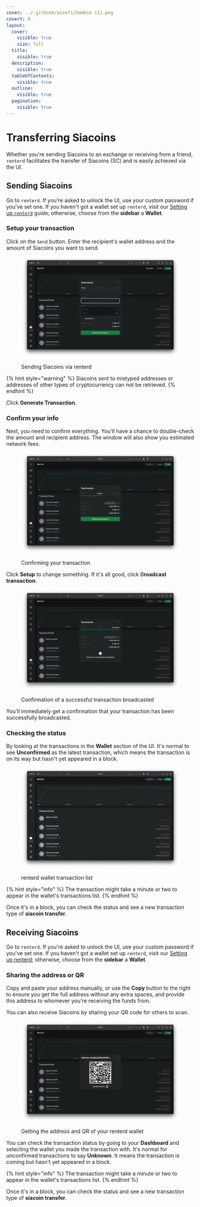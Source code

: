 ```yaml
---
cover: ../.gitbook/assets/bamboo (1).png
coverY: 0
layout:
  cover:
    visible: true
    size: full
  title:
    visible: true
  description:
    visible: true
  tableOfContents:
    visible: true
  outline:
    visible: true
  pagination:
    visible: true
---
```


# Transferring Siacoins

Whether you're sending Siacoins to an exchange or receiving from a friend, `renterd` facilitates the transfer of Siacoins (SC) and is easily achieved via the UI.

## Sending Siacoins

Go to `renterd`. If you're asked to unlock the UI, use your custom password if you've set one. If you haven't got a wallet set up `renterd`, visit our [Setting up `renterd`](setting-up-renterd/) guide; otherwise, choose from the **sidebar** a **Wallet**.

### Setup your transaction

Click on the `Send` button. Enter the recipient's wallet address and the amount of Siacoins you want to send.

<figure><img src="../.gitbook/assets/renterd_10.png" alt=""><figcaption><p>Sending Siacoins via renterd</p></figcaption></figure>

{% hint style="warning" %}
Siacoins sent to mistyped addresses or addresses of other types of cryptocurrency can not be retrieved.
{% endhint %}

Click **Generate Transaction.**

### Confirm your info

Next, you need to confirm everything. You'll have a chance to double-check the amount and recipient address. The window will also show you estimated network fees.

<figure><img src="../.gitbook/assets/renterd_12.png" alt=""><figcaption><p>Confirming your transaction</p></figcaption></figure>

Click **Setup** to change something. If it's all good, click B**roadcast transaction**.

<figure><img src="../.gitbook/assets/renterd_11.png" alt=""><figcaption><p>Confirmation of a successful transaction broadcasted</p></figcaption></figure>

You'll immediately get a confirmation that your transaction has been successfully broadcasted.

### Checking the status

By looking at the transactions in the **Wallet** section of the UI. It's normal to see **Unconfirmed** as the latest transaction, which means the transaction is on its way but hasn't yet appeared in a block.

<figure><img src="../.gitbook/assets/renterd_13.png" alt=""><figcaption><p>renterd wallet transaction list</p></figcaption></figure>

{% hint style="info" %}
The transaction might take a minute or two to appear in the wallet's transactions list.
{% endhint %}

Once it's in a block, you can check the status and see a new transaction type of **siacoin transfer**.

## Receiving Siacoins

Go to `renterd`. If you're asked to unlock the UI, use your custom password if you've set one. If you haven't got a wallet set up `renterd`, visit our [Setting up renterd](setting-up-renterd/); otherwise, choose from the **sidebar** a **Wallet**.

### Sharing the address or QR

Copy and paste your address manually, or use the **Copy** button to the right to ensure you get the full address without any extra spaces, and provide this address to whomever you're receiving the funds from.

You can also receive Siacoins by sharing your QR code for others to scan.

<figure><img src="../.gitbook/assets/renterd_14.png" alt=""><figcaption><p>Getting the address and QR of your renterd wallet</p></figcaption></figure>

You can check the transaction status by going to your **Dashboard** and selecting the wallet you made the transaction with. It's normal for unconfirmed transactions to say **Unknown**. It means the transaction is coming but hasn't yet appeared in a block.

{% hint style="info" %}
The transaction might take a minute or two to appear in the wallet's transactions list.
{% endhint %}

Once it's in a block, you can check the status and see a new transaction type of **siacoin transfer**.
